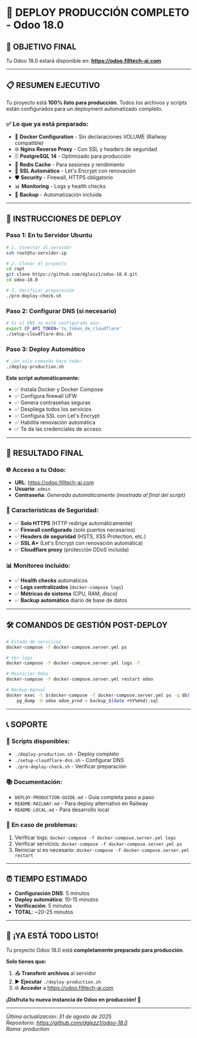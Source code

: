 # 🚀 DEPLOY PRODUCCIÓN COMPLETO - Odoo 18.0

## 🎯 **OBJETIVO FINAL**
Tu Odoo 18.0 estará disponible en: **https://odoo.filltech-ai.com**

---

## 📋 **RESUMEN EJECUTIVO**

Tu proyecto está **100% listo para producción**. Todos los archivos y scripts están configurados para un deployment automatizado completo.

### ✅ **Lo que ya está preparado:**
- 🐳 **Docker Configuration** - Sin declaraciones VOLUME (Railway compatible)
- 🌐 **Nginx Reverse Proxy** - Con SSL y headers de seguridad
- 🗄️ **PostgreSQL 14** - Optimizado para producción
- 🔄 **Redis Cache** - Para sesiones y rendimiento
- 🔐 **SSL Automático** - Let's Encrypt con renovación
- 🛡️ **Security** - Firewall, HTTPS obligatorio
- 📊 **Monitoring** - Logs y health checks
- 💾 **Backup** - Automatización incluida

---

## 🚀 **INSTRUCCIONES DE DEPLOY**

### **Paso 1: En tu Servidor Ubuntu**

```bash
# 1. Conectar al servidor
ssh root@tu-servidor-ip

# 2. Clonar el proyecto
cd /opt
git clone https://github.com/dglezz1/odoo-18.0.git
cd odoo-18.0

# 3. Verificar preparación
./pre-deploy-check.sh
```

### **Paso 2: Configurar DNS (si necesario)**

```bash
# Si el DNS no está configurado aún:
export CF_API_TOKEN='tu_token_de_cloudflare'
./setup-cloudflare-dns.sh
```

### **Paso 3: Deploy Automático**

```bash
# ¡Un solo comando hace todo!
./deploy-production.sh
```

**Este script automáticamente:**
- ✅ Instala Docker y Docker Compose
- ✅ Configura firewall UFW
- ✅ Genera contraseñas seguras
- ✅ Despliega todos los servicios
- ✅ Configura SSL con Let's Encrypt
- ✅ Habilita renovación automática
- ✅ Te da las credenciales de acceso

---

## 🎯 **RESULTADO FINAL**

### 🌐 **Acceso a tu Odoo:**
- **URL**: https://odoo.filltech-ai.com
- **Usuario**: `admin`
- **Contraseña**: *Generada automáticamente (mostrada al final del script)*

### 🔐 **Características de Seguridad:**
- ✅ **Solo HTTPS** (HTTP redirige automáticamente)
- ✅ **Firewall configurado** (solo puertos necesarios)
- ✅ **Headers de seguridad** (HSTS, XSS Protection, etc.)
- ✅ **SSL A+** (Let's Encrypt con renovación automática)
- ✅ **Cloudflare proxy** (protección DDoS incluida)

### 📊 **Monitoreo incluido:**
- ✅ **Health checks** automáticos
- ✅ **Logs centralizados** (`docker-compose logs`)
- ✅ **Métricas de sistema** (CPU, RAM, disco)
- ✅ **Backup automático** diario de base de datos

---

## 🛠️ **COMANDOS DE GESTIÓN POST-DEPLOY**

```bash
# Estado de servicios
docker-compose -f docker-compose.server.yml ps

# Ver logs
docker-compose -f docker-compose.server.yml logs -f

# Reiniciar Odoo
docker-compose -f docker-compose.server.yml restart odoo

# Backup manual
docker exec -t $(docker-compose -f docker-compose.server.yml ps -q db) \
    pg_dump -U odoo odoo_prod > backup_$(date +%Y%m%d).sql
```

---

## 📞 **SOPORTE**

### 🔧 **Scripts disponibles:**
- `./deploy-production.sh` - Deploy completo
- `./setup-cloudflare-dns.sh` - Configurar DNS
- `./pre-deploy-check.sh` - Verificar preparación

### 📚 **Documentación:**
- `DEPLOY-PRODUCTION-GUIDE.md` - Guía completa paso a paso
- `README-RAILWAY.md` - Para deploy alternativo en Railway
- `README-LOCAL.md` - Para desarrollo local

### 🚨 **En caso de problemas:**
1. Verificar logs: `docker-compose -f docker-compose.server.yml logs`
2. Verificar servicios: `docker-compose -f docker-compose.server.yml ps`
3. Reiniciar si es necesario: `docker-compose -f docker-compose.server.yml restart`

---

## ⏰ **TIEMPO ESTIMADO**

- **Configuración DNS**: 5 minutos
- **Deploy automático**: 10-15 minutos
- **Verificación**: 5 minutos
- **TOTAL**: ~20-25 minutos

---

## 🎉 **¡YA ESTÁ TODO LISTO!**

Tu proyecto Odoo 18.0 está **completamente preparado para producción**. 

**Solo tienes que:**
1. 📤 **Transferir archivos** al servidor
2. ▶️ **Ejecutar** `./deploy-production.sh`
3. 🌐 **Acceder** a https://odoo.filltech-ai.com

**¡Disfruta tu nueva instancia de Odoo en producción! 🚀**

---

*Última actualización: 31 de agosto de 2025*  
*Repositorio: https://github.com/dglezz1/odoo-18.0*  
*Rama: production*
